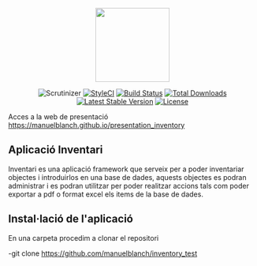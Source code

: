 <p align="center"><a href="https://laravel.com" target="_blank"><img width="150"src="https://laravel.com/laravel.png"></a></p>
<p align="center">
<img src="https://scrutinizer-ci.com/g/manuelblanch/inventory_test/badges/quality-score.png?b=master" alt="Scrutinizer"></a>
<a href="https://styleci.io/repos/74695706"><img src="https://styleci.io/repos/74695706/shield?branch=master" alt="StyleCI"></a>
<a href="https://travis-ci.org/laravel/framework"><img src="https://travis-ci.org/laravel/framework.svg" alt="Build Status"></a>
<a href="https://packagist.org/packages/laravel/framework"><img src="https://poser.pugx.org/laravel/framework/d/total.svg" alt="Total Downloads"></a>
<a href="https://packagist.org/packages/laravel/framework"><img src="https://poser.pugx.org/laravel/framework/v/stable.svg" alt="Latest Stable Version"></a>
<a href="https://packagist.org/packages/laravel/framework"><img src="https://poser.pugx.org/laravel/framework/license.svg" alt="License"></a>
</p>

Acces a la web de presentació https://manuelblanch.github.io/presentation_inventory

## Aplicació Inventari

Inventari es una aplicació framework que serveix per a poder inventariar objectes i introduirlos en una base de dades, aquests objectes es podran administrar i es podran utilitzar per poder realitzar accions tals com poder exportar a pdf o format excel els items de la base de dades.

## Instal·lació de l'aplicació

En una carpeta procedim a clonar el repositori

-git clone https://github.com/manuelblanch/inventory_test
